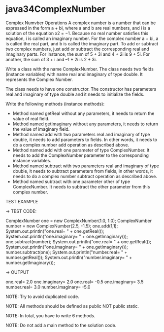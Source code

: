 # java34ComplexNumber
Complex Numvber Operations
A complex number is a number that can be expressed in the form a + bi, where a and b are real numbers, and i is a solution of the equation x2 = −1. Because no real number satisfies this equation, i is called an imaginary number. For the complex number a + bi, a is called the real part, and b is called the imaginary part. To add or subtract two complex numbers, just add or subtract the corresponding real and imaginary parts. For instance, the sum of 5 + 3i and 4 + 2i is 9 + 5i. For another, the sum of 3 + i and –1 + 2i is 2 + 3i.

Write a class with the name ComplexNumber. The class needs two fields (instance variables) with name real and imaginary of type double. It represents the Complex Number.

The class needs to have one constructor. The constructor has parameters real and imaginary of type double and it needs to initialize the fields.

Write the following methods (instance methods):
* Method named getReal without any parameters, it needs to return the value of real field.
* Method named getImaginary without any parameters, it needs to return the value of imaginary field.
* Method named add with two parameters real and imaginary of type double, it needs to add parameters to fields. In other words, it needs to do a complex number add operation as described above.
* Method named add with one parameter of type ComplexNumber. It needs to add the ComplexNumber parameter to the corresponding instance variables.
* Method named subtract with two parameters real and imaginary of type double, it needs to subtract parameters from fields, in other words, it needs to do a complex number subtract operation as described above.
* Method named subtract with one parameter other of type ComplexNumber. It needs to subtract the other parameter from this complex number.


TEST EXAMPLE

→ TEST CODE:

ComplexNumber one = new ComplexNumber(1.0, 1.0);
ComplexNumber number = new ComplexNumber(2.5, -1.5);
one.add(1,1);
System.out.println("one.real= " + one.getReal());
System.out.println("one.imaginary= " + one.getImaginary());
one.subtract(number);
System.out.println("one.real= " + one.getReal());
System.out.println("one.imaginary= " + one.getImaginary());
number.subtract(one);
System.out.println("number.real= " + number.getReal());
System.out.println("number.imaginary= " + number.getImaginary());

→ OUTPUT

one.real= 2.0
one.imaginary= 2.0
one.real= -0.5
one.imaginary= 3.5
number.real= 3.0
number.imaginary= -5.0


NOTE: Try to avoid duplicated code.

NOTE: All methods should be defined as public NOT public static.

NOTE: In total, you have to write 6 methods.

NOTE: Do not add a main method to the solution code.
